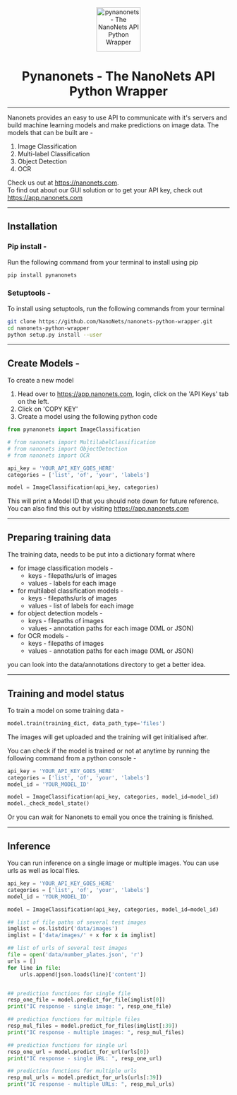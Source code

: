 <div align="center">
  <a href="https://nanonets.com/">
    <img src="https://nanonets.com/logo.png" alt="pynanonets - The NanoNets API Python Wrapper" width="100"/>
    </a>
</div>

<h1 align="center">Pynanonets - The NanoNets API Python Wrapper</h1>

** **

Nanonets provides an easy to use API to communicate with it's servers and build machine learning models and make predictions on image data. 
The models that can be built are - 
1. Image Classification
2. Multi-label Classification
3. Object Detection
4. OCR 

Check us out at https://nanonets.com. <br>
To find out about our GUI solution or to get your API key, check out https://app.nanonets.com

** **

## Installation

### Pip install - 
Run the following command from your terminal to install using pip
```bash
pip install pynanonets
```

### Setuptools - 
To install using setuptools, run the following commands from your terminal
```bash
git clone https://github.com/NanoNets/nanonets-python-wrapper.git
cd nanonets-python-wrapper
python setup.py install --user
```

** **

## Create Models - 
To create a new model
1. Head over to https://app.nanonets.com, login, click on the 'API Keys' tab on the left. 
2. Click on 'COPY KEY'
3. Create a model using the following python code
```python
from pynanonets import ImageClassification

# from nanonets import MultilabelClassification
# from nanonets import ObjectDetection
# from nanonets import OCR

api_key = 'YOUR_API_KEY_GOES_HERE'
categories = ['list', 'of', 'your', 'labels']

model = ImageClassification(api_key, categories)
```

This will print a Model ID that you should note down for future reference. You can also find this out by visiting https://app.nanonets.com

** **

## Preparing training data
The training data, needs to be put into a dictionary format where 
* for image classification models - 
	* keys - filepaths/urls of images
	* values - labels for each image
* for multilabel classification models - 
	* keys - filepaths/urls of images
	* values - list of labels for each image
* for object detection models - 
	* keys - filepaths of images
	* values - annotation paths for each image (XML or JSON)
* for OCR models - 
	* keys - filepaths of images
	* values - annotation paths for each image (XML or JSON)

you can look into the data/annotations directory to get a better idea. 

** **

## Training and model status

To train a model on some training data - 
```python
model.train(training_dict, data_path_type='files')
```

The images will get uploaded and the training will get initialised after. 

You can check if the model is trained or not at anytime by running the following command from a python console - 
```python
api_key = 'YOUR_API_KEY_GOES_HERE'
categories = ['list', 'of', 'your', 'labels']
model_id = 'YOUR_MODEL_ID'

model = ImageClassification(api_key, categories, model_id=model_id)
model._check_model_state()
```
Or you can wait for Nanonets to email you once the training is finished. 

** **

## Inference
You can run inference on a single image or multiple images. You can use urls as well as local files. 

```python
api_key = 'YOUR_API_KEY_GOES_HERE'
categories = ['list', 'of', 'your', 'labels']
model_id = 'YOUR_MODEL_ID'

model = ImageClassification(api_key, categories, model_id=model_id)

## list of file paths of several test images
imglist = os.listdir('data/images')
imglist = ['data/images/' + x for x in imglist]

## list of urls of several test images
file = open('data/number_plates.json', 'r')
urls = []
for line in file:
	urls.append(json.loads(line)['content'])


## prediction functions for single file
resp_one_file = model.predict_for_file(imglist[0])
print("IC response - single image: ", resp_one_file)

## prediction functions for multiple files
resp_mul_files = model.predict_for_files(imglist[:39])
print("IC response - multiple images: ", resp_mul_files)

## prediction functions for single url
resp_one_url = model.predict_for_url(urls[0])
print("IC response - single URL: ", resp_one_url)

## prediction functions for multiple urls
resp_mul_urls = model.predict_for_urls(urls[:39])
print("IC response - multiple URLs: ", resp_mul_urls)
```
